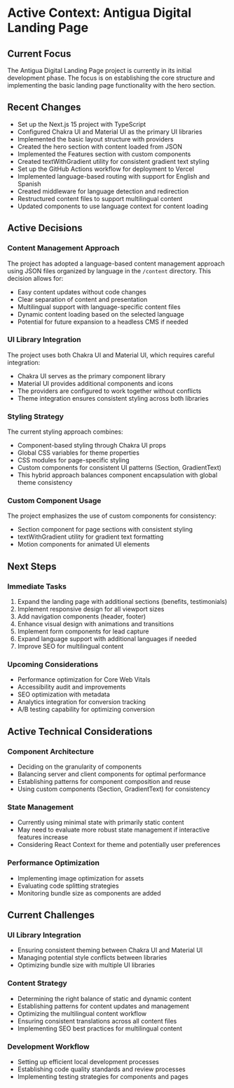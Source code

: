 # Active Context: Antigua Digital Landing Page

## Current Focus

The Antigua Digital Landing Page project is currently in its initial development phase. The focus is on establishing the core structure and implementing the basic landing page functionality with the hero section.

## Recent Changes

- Set up the Next.js 15 project with TypeScript
- Configured Chakra UI and Material UI as the primary UI libraries
- Implemented the basic layout structure with providers
- Created the hero section with content loaded from JSON
- Implemented the Features section with custom components
- Created textWithGradient utility for consistent gradient text styling
- Set up the GitHub Actions workflow for deployment to Vercel
- Implemented language-based routing with support for English and Spanish
- Created middleware for language detection and redirection
- Restructured content files to support multilingual content
- Updated components to use language context for content loading

## Active Decisions

### Content Management Approach

The project has adopted a language-based content management approach using JSON files organized by language in the `/content` directory. This decision allows for:

- Easy content updates without code changes
- Clear separation of content and presentation
- Multilingual support with language-specific content files
- Dynamic content loading based on the selected language
- Potential for future expansion to a headless CMS if needed

### UI Library Integration

The project uses both Chakra UI and Material UI, which requires careful integration:

- Chakra UI serves as the primary component library
- Material UI provides additional components and icons
- The providers are configured to work together without conflicts
- Theme integration ensures consistent styling across both libraries

### Styling Strategy

The current styling approach combines:

- Component-based styling through Chakra UI props
- Global CSS variables for theme properties
- CSS modules for page-specific styling
- Custom components for consistent UI patterns (Section, GradientText)
- This hybrid approach balances component encapsulation with global theme consistency

### Custom Component Usage

The project emphasizes the use of custom components for consistency:

- Section component for page sections with consistent styling
- textWithGradient utility for gradient text formatting
- Motion components for animated UI elements

## Next Steps

### Immediate Tasks

1. Expand the landing page with additional sections (benefits, testimonials)
2. Implement responsive design for all viewport sizes
3. Add navigation components (header, footer)
4. Enhance visual design with animations and transitions
5. Implement form components for lead capture
6. Expand language support with additional languages if needed
7. Improve SEO for multilingual content

### Upcoming Considerations

- Performance optimization for Core Web Vitals
- Accessibility audit and improvements
- SEO optimization with metadata
- Analytics integration for conversion tracking
- A/B testing capability for optimizing conversion

## Active Technical Considerations

### Component Architecture

- Deciding on the granularity of components
- Balancing server and client components for optimal performance
- Establishing patterns for component composition and reuse
- Using custom components (Section, GradientText) for consistency

### State Management

- Currently using minimal state with primarily static content
- May need to evaluate more robust state management if interactive features increase
- Considering React Context for theme and potentially user preferences

### Performance Optimization

- Implementing image optimization for assets
- Evaluating code splitting strategies
- Monitoring bundle size as components are added

## Current Challenges

### UI Library Integration

- Ensuring consistent theming between Chakra UI and Material UI
- Managing potential style conflicts between libraries
- Optimizing bundle size with multiple UI libraries

### Content Strategy

- Determining the right balance of static and dynamic content
- Establishing patterns for content updates and management
- Optimizing the multilingual content workflow
- Ensuring consistent translations across all content files
- Implementing SEO best practices for multilingual content

### Development Workflow

- Setting up efficient local development processes
- Establishing code quality standards and review processes
- Implementing testing strategies for components and pages
